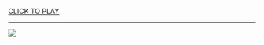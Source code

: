 
<a href="https://premium76.site?title=poki_games_unblocked&ref=13M">CLICK TO PLAY</a></h3>
<hr>

<a href="https://premium76.site?title=poki_games_unblocked&ref=13M"><img src="https://clearcache.store/games.png"></a>


